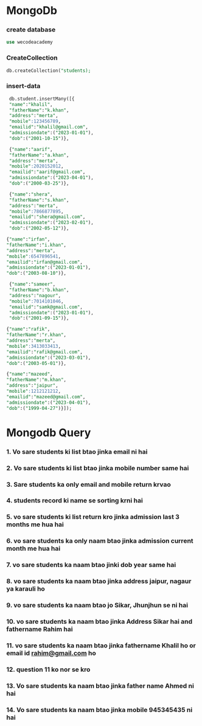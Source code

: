  # MongoDb
 
 ### create database 
 ```sql
 use wecodeacademy
 ```
 ### CreateCollection 
 ```sql
 db.createCollection("students);
 ```
### insert-data
```sql
 db.student.insertMany([{
 "name":"khalil",
 "fatherName":"k.khan",
 "address":"merta",
 "mobile":123456789,
 "emailid":"khalil@gmail.com",
 "admissiondate":("2023-01-01"),
 "dob":("2001-10-15")},
 ```
```sql
 {"name":"aarif",
 "fatherName":"a.khan",
 "address":"merta",
 "mobile":2020152012,
 "emailid":"aarif@gmail.com",
 "admissiondate":("2023-04-01"),
 "dob":("2000-03-25")},
```
```sql
 {"name":"shera",
 "fatherName":"s.khan",
 "address":"merta",
 "mobile":7866877895,
 "emailid":"shera@gmail.com",
 "admissiondate":("2023-02-01"),
 "dob":("2002-05-12")},
 ```
 ```sql
 {"name":"irfan",
 "fatherName":"i.khan",
 "address":"merta",
 "mobile":6547896541,
 "emailid":"irfan@gmail.com",
 "admissiondate":("2023-01-01"),
 "dob":("2003-08-10")},
```
```sql
 {"name":"sameer",
 "fatherName":"b.khan",
 "address":"nagour",
 "mobile":7014101046,
 "emailid":"samk@gmail.com",
 "admissiondate":("2023-01-01"),
 "dob":("2001-09-15")},
 ```
 ```sql
 {"name":"rafik",
 "fatherName":"r.khan",
 "address":"merta",
 "mobile":3413033413,
 "emailid":"rafik@gmail.com",
 "admissiondate":("2023-03-01"),
 "dob":("2003-05-01")},
 ```
 ```sql
 {"name":"mazeed",
 "fatherName":"m.khan",
 "address":"jaipur",
 "mobile":1212121212,
 "emailid":"mazeed@gmail.com",
 "admissiondate":("2023-04-01"),
 "dob":("1999-04-27")}]);
 ```
# Mongodb Query

 ### 1. Vo sare students ki list btao jinka email ni hai 
### 2. Vo sare students ki list btao jinka mobile number same hai 
### 3. Sare students ka only email and mobile return krvao
### 4. students record ki name se sorting krni hai 
### 5. vo sare students ki list return kro jinka admission last 3 months me hua hai 
### 6. vo sare students ka only naam btao jinka admission current month me hua hai 
### 7. vo sare students ka naam btao jinki dob year same hai 
### 8. vo sare students ka naam btao jinka address jaipur, nagaur ya karauli ho 
### 9. vo sare students ka naam btao jo Sikar, Jhunjhun se ni hai 
### 10. vo sare students ka naam btao jinka Address Sikar hai and fathername Rahim hai 
### 11. vo sare students ka naam btao jinka fathername Khalil ho or email id rahim@gmail.com ho 
### 12. question 11 ko nor se kro 
### 13. Vo sare students ka naam btao jinka father name Ahmed ni hai 
### 14. Vo sare students ka naam btao jinka mobile 945345435 ni hai
